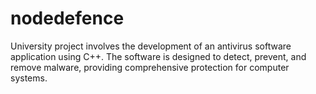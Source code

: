 # nodedefence
University project involves the development of an antivirus software application using C++. The software is designed to detect, prevent, and remove malware, providing comprehensive protection for computer systems.
